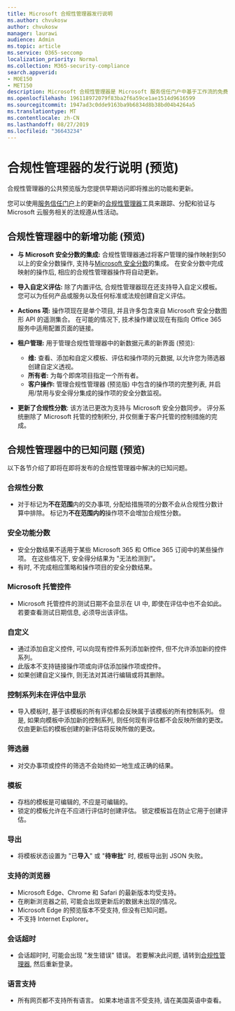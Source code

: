 ```yaml
---
title: Microsoft 合规性管理器发行说明
ms.author: chvukosw
author: chvukosw
manager: laurawi
audience: Admin
ms.topic: article
ms.service: O365-seccomp
localization_priority: Normal
ms.collection: M365-security-compliance
search.appverid:
- MOE150
- MET150
description: Microsoft 合规性管理器是 Microsoft 服务信任门户中基于工作流的免费风险评估工具。 合规性管理器使你能够跟踪、分配和验证与 Microsoft 云服务相关的法规遵从性活动。
ms.openlocfilehash: 196118972079f83ba2f6a59ce1ae1514d9616599
ms.sourcegitcommit: 1947ad3c0dde9163ba9b6834d8b38bd04b4264a5
ms.translationtype: MT
ms.contentlocale: zh-CN
ms.lasthandoff: 08/27/2019
ms.locfileid: "36643234"
---
```

# <a name="release-notes-for-compliance-manager-preview"></a>合规性管理器的发行说明 (预览)

合规性管理器的公共预览版为您提供早期访问即将推出的功能和更新。

您可以使用[服务信任门户](https://servicetrust.microsoft.com)上的更新的[合规性管理器](https://servicetrust.microsoft.com/ComplianceManager)工具来跟踪、分配和验证与 Microsoft 云服务相关的法规遵从性活动。

## <a name="whats-new-in-compliance-manager-preview"></a>合规性管理器中的新增功能 (预览)

- **与 Microsoft 安全分数的集成:** 合规性管理器通过将客户管理的操作映射到50以上的安全分数操作, 支持与[Microsoft 安全分数](microsoft-secure-score.md)的集成。 在安全分数中完成映射的操作后, 相应的合规性管理器操作将自动更新。

- **导入自定义评估:** 除了内置评估, 合规性管理器现在还支持导入自定义模板。 您可以为任何产品或服务以及任何标准或法规创建自定义评估。

- **Actions 项:** 操作项现在是单个项目, 并且许多包含来自 Microsoft 安全分数图形 API 的遥测集合。 在可能的情况下, 技术操作建议现在有指向 Office 365 服务中适用配置页面的链接。

- **租户管理:** 用于管理合规性管理器中的新数据元素的新界面 (预览):
    - **维:** 查看、添加和自定义模板、评估和操作项的元数据, 以允许您为筛选器创建自定义透视。
    - **所有者:** 为每个即席项目指定一个所有者。
    - **客户操作:** 管理合规性管理器 (预览版) 中包含的操作项的完整列表, 并启用/禁用与安全得分集成的操作项的安全分数监视。

- **更新了合规性分数**: 该方法已更改为支持与 Microsoft 安全分数同步。 评分系统删除了 Microsoft 托管的控制积分, 并仅侧重于客户托管的控制措施的完成。

## <a name="known-issues-in-compliance-manager-preview"></a>合规性管理器中的已知问题 (预览)

以下各节介绍了即将在即将发布的合规性管理器中解决的已知问题。

### <a name="compliance-score"></a>合规性分数

- 对于标记为**不在范围**内的交办事项, 分配给措施项的分数不会从合规性分数计算中排除。 标记为**不在范围内的**操作项不会增加合规性分数。

### <a name="secure-score"></a>安全功能分数

- 安全分数结果不适用于某些 Microsoft 365 和 Office 365 订阅中的某些操作项。 在这些情况下, 安全得分结果为 "无法检测到"。
- 有时, 不完成相应策略和操作项目的安全分数结果。

### <a name="microsoft-managed-controls"></a>Microsoft 托管控件

- Microsoft 托管控件的测试日期不会显示在 UI 中, 即使在评估中也不会如此。 若要查看测试日期信息, 必须导出该评估。

### <a name="customization"></a>自定义

- 通过添加自定义控件, 可以向现有控件系列添加新控件, 但不允许添加新的控件系列。
- 此版本不支持链接操作项或向评估添加操作项或控件。
- 如果创建自定义操作, 则无法对其进行编辑或将其删除。

### <a name="control-families-not-shown-in-assessments"></a>控制系列未在评估中显示

- 导入模板时, 基于该模板的所有评估都会反映属于该模板的所有控制系列。 但是, 如果向模板中添加新的控制系列, 则任何现有评估都不会反映所做的更改。 仅由更新后的模板创建的新评估将反映所做的更改。

### <a name="filters"></a>筛选器

- 对交办事项或控件的筛选不会始终如一地生成正确的结果。

### <a name="templates"></a>模板

- 存档的模板是可编辑的, 不应是可编辑的。
- 锁定的模板允许在不应进行评估时创建评估。 锁定模板旨在防止它用于创建评估。

### <a name="export"></a>导出

- 将模板状态设置为 "已**导入**" 或 "**待审批**" 时, 模板导出到 JSON 失败。

### <a name="supported-browsers"></a>支持的浏览器

- Microsoft Edge、Chrome 和 Safari 的最新版本均受支持。
- 在刷新浏览器之前, 可能会出现更新后的数据未出现的情况。
- Microsoft Edge 的预览版本不受支持, 但没有已知问题。
- 不支持 Internet Explorer。

### <a name="session-timeout"></a>会话超时

- 会话超时时, 可能会出现 "发生错误" 错误。 若要解决此问题, 请转到[合规性管理器](https://servicetrust.microsoft.com/ComplianceManager), 然后重新登录。
 
### <a name="language-support"></a>语言支持

- 所有网页都不支持所有语言。 如果本地语言不受支持, 请在美国英语中查看。